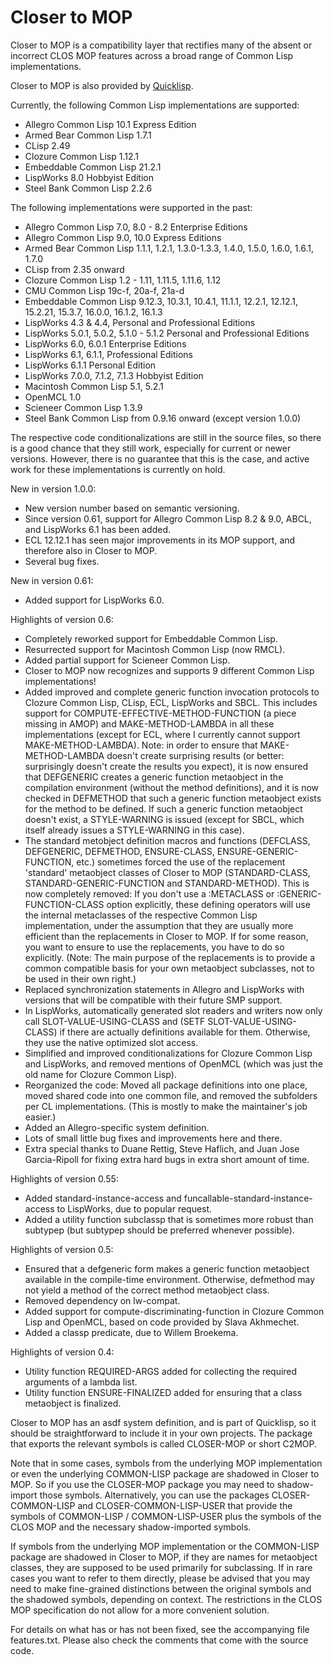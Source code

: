 # Closer to MOP
Closer to MOP is a compatibility layer that rectifies many of the absent or incorrect CLOS MOP features across a broad range of Common Lisp implementations.

Closer to MOP is also provided by [Quicklisp](https://www.quicklisp.org/).

Currently, the following Common Lisp implementations are supported:
* Allegro Common Lisp 10.1 Express Edition
* Armed Bear Common Lisp 1.7.1
* CLisp 2.49
* Clozure Common Lisp 1.12.1
* Embeddable Common Lisp 21.2.1
* LispWorks 8.0 Hobbyist Edition
* Steel Bank Common Lisp 2.2.6

The following implementations were supported in the past:
* Allegro Common Lisp 7.0, 8.0 - 8.2 Enterprise Editions
* Allegro Common Lisp 9.0, 10.0 Express Editions
* Armed Bear Common Lisp 1.1.1, 1.2.1, 1.3.0-1.3.3, 1.4.0, 1.5.0, 1.6.0, 1.6.1, 1.7.0
* CLisp from 2.35 onward
* Clozure Common Lisp 1.2 - 1.11, 1.11.5, 1.11.6, 1.12
* CMU Common Lisp 19c-f, 20a-f, 21a-d
* Embeddable Common Lisp 9.12.3, 10.3.1, 10.4.1, 11.1.1, 12.2.1, 12.12.1, 15.2.21, 15.3.7, 16.0.0, 16.1.2, 16.1.3
* LispWorks 4.3 & 4.4, Personal and Professional Editions
* LispWorks 5.0.1, 5.0.2, 5.1.0 - 5.1.2 Personal and Professional Editions
* LispWorks 6.0, 6.0.1 Enterprise Editions
* LispWorks 6.1, 6.1.1, Professional Editions
* LispWorks 6.1.1 Personal Edition
* LispWorks 7.0.0, 7.1.2, 7.1.3 Hobbyist Edition
* Macintosh Common Lisp 5.1, 5.2.1
* OpenMCL 1.0
* Scieneer Common Lisp 1.3.9
* Steel Bank Common Lisp from 0.9.16 onward (except version 1.0.0)

The respective code conditionalizations are still in the source files, so there is a good chance that they still work, especially for current or newer versions. However, there is no guarantee that this is the case, and active work for these implementations is currently on hold.

New in version 1.0.0:
* New version number based on semantic versioning.
* Since version 0.61, support for Allegro Common Lisp 8.2 & 9.0, ABCL, and LispWorks 6.1 has been added.
* ECL 12.12.1 has seen major improvements in its MOP support, and therefore also in Closer to MOP.
* Several bug fixes.

New in version 0.61:
* Added support for LispWorks 6.0.

Highlights of version 0.6:
* Completely reworked support for Embeddable Common Lisp.
* Resurrected support for Macintosh Common Lisp (now RMCL).
* Added partial support for Scieneer Common Lisp.
* Closer to MOP now recognizes and supports 9 different Common Lisp implementations!
* Added improved and complete generic function invocation protocols to Clozure Common Lisp, CLisp, ECL, LispWorks and SBCL. This includes support for COMPUTE-EFFECTIVE-METHOD-FUNCTION (a piece missing in AMOP) and MAKE-METHOD-LAMBDA in all these implementations (except for ECL, where I currently cannot support MAKE-METHOD-LAMBDA). Note: in order to ensure that MAKE-METHOD-LAMBDA doesn't create surprising results (or better: surprisingly doesn't create the results you expect), it is now ensured that DEFGENERIC creates a generic function metaobject in the compilation environment (without the method definitions), and it is now checked in DEFMETHOD that such a generic function metaobject exists for the method to be defined. If such a generic function metaobject doesn't exist, a STYLE-WARNING is issued (except for SBCL, which itself already issues a STYLE-WARNING in this case).
* The standard metobject definition macros and functions (DEFCLASS, DEFGENERIC, DEFMETHOD, ENSURE-CLASS, ENSURE-GENERIC-FUNCTION, etc.) sometimes forced the use of the replacement 'standard' metaobject classes of Closer to MOP (STANDARD-CLASS, STANDARD-GENERIC-FUNCTION and STANDARD-METHOD). This is now completely removed: If you don't use a :METACLASS or :GENERIC-FUNCTION-CLASS option explicitly, these defining operators will use the internal metaclasses of the respective Common Lisp implementation, under the assumption that they are usually more efficient than the replacements in Closer to MOP. If for some reason, you want to ensure to use the replacements, you have to do so explicitly. (Note: The main purpose of the replacements is to provide a common compatible basis for your own metaobject subclasses, not to be used in their own right.)
* Replaced synchronization statements in Allegro and LispWorks with versions that will be compatible with their future SMP support.
* In LispWorks, automatically generated slot readers and writers now only call SLOT-VALUE-USING-CLASS and (SETF SLOT-VALUE-USING-CLASS) if there are actually definitions available for them. Otherwise, they use the native optimized slot access.
* Simplified and improved conditionalizations for Clozure Common Lisp and LispWorks, and removed mentions of OpenMCL (which was just the old name for Clozure Common Lisp).
* Reorganized the code: Moved all package definitions into one place, moved shared code into one common file, and removed the subfolders per CL implementations. (This is mostly to make the maintainer's job easier.)
* Added an Allegro-specific system definition.
* Lots of small little bug fixes and improvements here and there.
* Extra special thanks to Duane Rettig, Steve Haflich, and Juan Jose Garcia-Ripoll for fixing extra hard bugs in extra short amount of time.

Highlights of version 0.55:
* Added standard-instance-access and funcallable-standard-instance-access to LispWorks, due to popular request.
* Added a utility function subclassp that is sometimes more robust than subtypep (but subtypep should be preferred whenever possible).

Highlights of version 0.5:
* Ensured that a defgeneric form makes a generic function metaobject available in the compile-time environment. Otherwise, defmethod may not yield a method of the correct method metaobject class.
* Removed dependency on lw-compat.
* Added support for compute-discriminating-function in Clozure Common Lisp and OpenMCL, based on code provided by Slava Akhmechet.
* Added a classp predicate, due to Willem Broekema.

Highlights of version 0.4:
* Utility function REQUIRED-ARGS added for collecting the required arguments of a lambda list.
* Utility function ENSURE-FINALIZED added for ensuring that a class metaobject is finalized.

Closer to MOP has an asdf system definition, and is part of Quicklisp, so it should be straightforward to include it in your own projects. The package that exports the relevant symbols is called CLOSER-MOP or short C2MOP.

Note that in some cases, symbols from the underlying MOP implementation or even the underlying COMMON-LISP package are shadowed in Closer to MOP. So if you use the CLOSER-MOP package you may need to shadow-import those symbols. Alternatively, you can use the packages CLOSER-COMMON-LISP and CLOSER-COMMON-LISP-USER that provide the symbols of COMMON-LISP / COMMON-LISP-USER plus the symbols of the CLOS MOP and the necessary shadow-imported symbols.

If symbols from the underlying MOP implementation or the COMMON-LISP package are shadowed in Closer to MOP, if they are names for metaobject classes, they are supposed to be used primarily for subclassing. If in rare cases you want to refer to them directly, please be advised that you may need to make fine-grained distinctions between the original symbols and the shadowed symbols, depending on context. The restrictions in the CLOS MOP specification do not allow for a more convenient solution.

For details on what has or has not been fixed, see the accompanying file features.txt. Please also check the comments that come with the source code.
